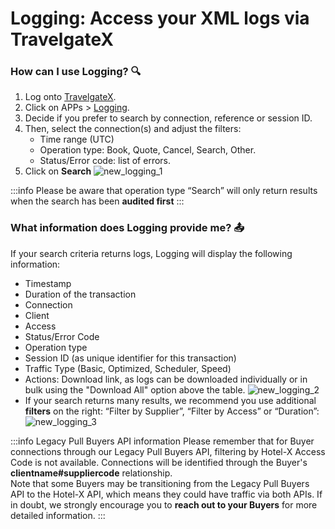 ﻿---
sidebar_position: 1
---

# Logging: Access your XML logs via TravelgateX

### How can I use Logging? 🔍
1. Log onto [TravelgateX](https://www.travelgatex.com/).
1. Click on APPs > [Logging](https://app.travelgatex.com/logging).
1. Decide if you prefer to search by connection, reference or session ID.
1. Then, select the connection(s) and adjust the filters:
	- Time range (UTC)
	- Operation type: Book, Quote, Cancel, Search, Other.
	- Status/Error code: list of errors.
1. Click on **Search**
	![new_logging_1](https://storage.travelgate.com/kbase/new_logging_1.jpg)

:::info
Please be aware that operation type “Search” will only return results when the search has been **audited first**
:::

### What information does Logging provide me? 📤
If your search criteria returns logs, Logging will display the following information:
- Timestamp
- Duration of the transaction
- Connection
- Client
- Access
- Status/Error Code
- Operation type
- Session ID (as unique identifier for this transaction)
- Traffic Type (Basic, Optimized, Scheduler, Speed)
- Actions: Download link, as logs can be downloaded individually or in bulk using the "Download All" option above the table.
	![new_logging_2](https://storage.travelgate.com/kbase/new_logging_2.jpg)
- If your search returns many results, we recommend you use additional **filters** on the right: “Filter by Supplier”, “Filter by Access” or “Duration”:
	![new_logging_3](https://storage.travelgate.com/kbase/new_logging_3.jpg)

:::info Legacy Pull Buyers API information
Please remember that for Buyer connections through our Legacy Pull Buyers API, filtering by Hotel-X Access Code is not available. Connections will be identified through the Buyer's **clientname#suppliercode** relationship.  
Note that some Buyers may be transitioning from the Legacy Pull Buyers API to the Hotel-X API, which means they could have traffic via both APIs. If in doubt, we strongly encourage you to **reach out to your Buyers** for more detailed information.
:::